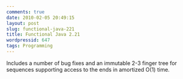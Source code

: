 ```yaml
---
comments: true
date: 2010-02-05 20:49:15
layout: post
slug: functional-java-221
title: Functional Java 2.21
wordpressid: 647
tags: Programming
---
```


Includes a number of bug fixes and an immutable 2-3 finger tree for sequences supporting access to the ends in amortized O(1) time. 
